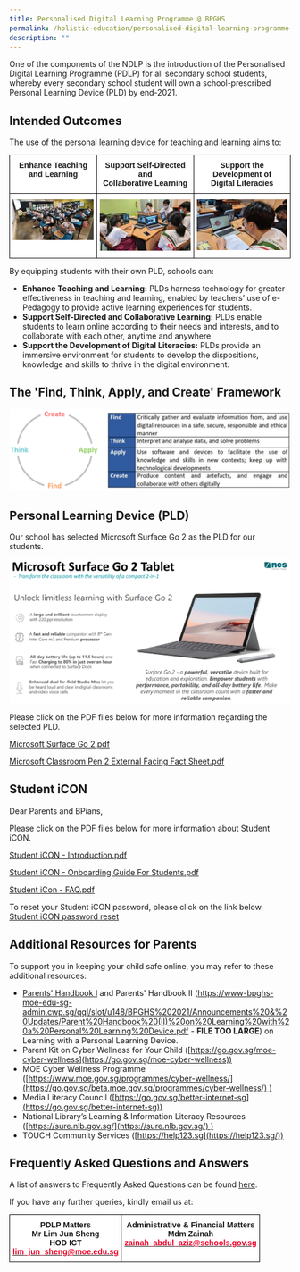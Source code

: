 ```yaml
---
title: Personalised Digital Learning Programme @ BPGHS
permalink: /holistic-education/personalised-digital-learning-programme-at-bpghs
description: ""
---
```

One of the components of the NDLP is the introduction of the Personalised Digital Learning Programme (PDLP) for all secondary school students, whereby every secondary school student will own a school-prescribed Personal Learning Device (PLD) by end-2021.

  

  
## Intended Outcomes

The use of the personal learning device for teaching and learning aims to:

<table style="border-collapse:collapse;border-spacing:0" class="tg"><thead><tr><th style="background-color:#FFF;border-color:black;border-style:solid;border-width:1px;font-family:Arial, sans-serif;font-size:14px;font-weight:bold;overflow:hidden;padding:10px 5px;text-align:center;vertical-align:top;word-break:normal">Enhance Teaching<br>and Learning</th><th style="background-color:#FFF;border-color:black;border-style:solid;border-width:1px;font-family:Arial, sans-serif;font-size:14px;font-weight:bold;overflow:hidden;padding:10px 5px;text-align:center;vertical-align:top;word-break:normal">Support Self-Directed and<br>Collaborative Learning</th><th style="background-color:#FFF;border-color:black;border-style:solid;border-width:1px;font-family:Arial, sans-serif;font-size:14px;font-weight:bold;overflow:hidden;padding:10px 5px;text-align:center;vertical-align:top;word-break:normal">Support the Development of<br>Digital Literacies </th></tr></thead><tbody><tr><td style="background-color:#FFF;border-color:black;border-style:solid;border-width:1px;font-family:Arial, sans-serif;font-size:14px;overflow:hidden;padding:10px 5px;text-align:center;vertical-align:top;word-break:normal"><img src="/images/IO%201.jpg" 
     style="width:100%"></td><td style="background-color:#FFF;border-color:black;border-style:solid;border-width:1px;font-family:Arial, sans-serif;font-size:14px;overflow:hidden;padding:10px 5px;text-align:center;vertical-align:top;word-break:normal"><img src="/images/IO%202.jpg" 
     style="width:100%"></td><td style="background-color:#FFF;border-color:black;border-style:solid;border-width:1px;font-family:Arial, sans-serif;font-size:14px;overflow:hidden;padding:10px 5px;text-align:center;vertical-align:top;word-break:normal"><img src="/images/IO%203.jpg" 
     style="width:100%"></td></tr></tbody></table>
		 
		 

By equipping students with their own PLD, schools can:

*   **Enhance Teaching and Learning:** PLDs harness technology for greater effectiveness in teaching and learning, enabled by teachers’ use of e-Pedagogy to provide active learning experiences for students.
*   **Support Self-Directed and Collaborative Learning:** PLDs enable students to learn online according to their needs and interests, and to collaborate with each other, anytime and anywhere.
*   **Support the Development of Digital Literacies:** PLDs provide an immersive environment for students to develop the dispositions, knowledge and skills to thrive in the digital environment.

## The 'Find, Think, Apply, and Create' Framework

![](/images/PDLP%20framework.png)



## Personal Learning Device (PLD)

Our school has selected Microsoft Surface Go 2 as the PLD for our students.

![](/images/Surface%20Go%202.png)

Please click on the PDF files below for more information regarding the selected PLD.

  

[Microsoft Surface Go 2.pdf](/files/Microsoft%20Surface%20Go%202.pdf)

[Microsoft Classroom Pen 2 External Facing Fact Sheet.pdf](/files/Microsoft%20Classroom%20Pen%202%20External%20Facing%20Fact%20Sheet.pdf)

  

  

## Student iCON

 Dear Parents and BPians,  
  
Please click on the PDF files below for more information about Student iCON.  
  
[Student iCON - Introduction.pdf](/files/Student%20iCON%20-%20Introduction.pdf) 

[Student iCON - Onboarding Guide For Students.pdf](/files/Student%20iCON%20-%20Onboarding%20Guide%20For%20Students.pdf)

[Student iCon - FAQ.pdf](/files/Student%20iCon%20-%20FAQ.pdf)
  
To reset your Student iCON password, please click on the link below.  
[Student iCON password reset](https://go.gov.sg/bpghs-password-reset)  

  

 
## Additional Resources for Parents

To support you in keeping your child safe online, you may refer to these additional resources:

*   [Parents' Handbook I](/files/Parent%20Handbook%20(I)%20on%20Learning%20with%20a%20PLD.pdf) and Parents' Handbook II (https://www-bpghs-moe-edu-sg-admin.cwp.sg/qql/slot/u148/BPGHS%202021/Announcements%20&%20Updates/Parent%20Handbook%20(II)%20on%20Learning%20with%20a%20Personal%20Learning%20Device.pdf - **FILE TOO LARGE**) on Learning with a Personal Learning Device.
*   Parent Kit on Cyber Wellness for Your Child ([https://go.gov.sg/moe-cyber-wellness](https://go.gov.sg/moe-cyber-wellness))
*   MOE Cyber Wellness Programme ([https://www.moe.gov.sg/programmes/cyber-wellness/](https://go.gov.sg/beta.moe.gov.sg/programmes/cyber-wellness/) )
*   Media Literacy Council ([https://go.gov.sg/better-internet-sg](https://go.gov.sg/better-internet-sg))
*   National Library’s Learning & Information Literacy Resources ([https://sure.nlb.gov.sg/](https://sure.nlb.gov.sg/) )
*   TOUCH Community Services ([https://help123.sg](https://help123.sg/))
  

## Frequently Asked Questions and Answers

  

A list of answers to Frequently Asked Questions can be found [here](/files/2022%20Set%20of%20FAQs.pdf).  

If you have any further queries, kindly email us at:

<table style="border-collapse:collapse;border-spacing:0" class="tg"><thead><tr><td style="background-color:#FFF;border-color:black;border-style:solid;border-width:1px;font-family:Arial, sans-serif;font-size:14px;font-weight:bold;overflow:hidden;padding:10px 5px;text-align:center;vertical-align:top;word-break:normal">PDLP Matters<br>Mr Lim Jun Sheng<br>HOD ICT<br><a href="mailto:lim_jun_sheng@moe.edu.sg"><span style="text-decoration:none;color:#EB0028">lim_jun_sheng@moe.edu.sg</span></a></td><td style="background-color:#FFF;border-color:black;border-style:solid;border-width:1px;font-family:Arial, sans-serif;font-size:14px;font-weight:bold;overflow:hidden;padding:10px 5px;text-align:center;vertical-align:top;word-break:normal">Administrative &amp; Financial Matters<br>Mdm Zainah<br><a href="mailto:zainah_abdul_aziz@schools.gov.sg"><span style="text-decoration:none;color:#EB0028">zainah_abdul_aziz@schools.gov.sg</span></a></td></tr></thead></table>